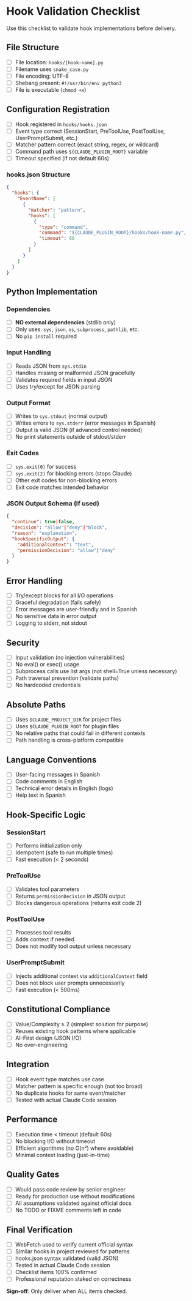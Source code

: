 # Hook Validation Checklist

Use this checklist to validate hook implementations before delivery.

## File Structure

- [ ] File location: `hooks/[hook-name].py`
- [ ] Filename uses `snake_case.py`
- [ ] File encoding: UTF-8
- [ ] Shebang present: `#!/usr/bin/env python3`
- [ ] File is executable (`chmod +x`)

## Configuration Registration

- [ ] Hook registered in `hooks/hooks.json`
- [ ] Event type correct (SessionStart, PreToolUse, PostToolUse, UserPromptSubmit, etc.)
- [ ] Matcher pattern correct (exact string, regex, or wildcard)
- [ ] Command path uses `${CLAUDE_PLUGIN_ROOT}` variable
- [ ] Timeout specified (if not default 60s)

### hooks.json Structure

```json
{
  "hooks": {
    "EventName": [
      {
        "matcher": "pattern",
        "hooks": [
          {
            "type": "command",
            "command": "${CLAUDE_PLUGIN_ROOT}/hooks/hook-name.py",
            "timeout": 60
          }
        ]
      }
    ]
  }
}
```

## Python Implementation

### Dependencies

- [ ] **NO external dependencies** (stdlib only)
- [ ] Only uses: `sys`, `json`, `os`, `subprocess`, `pathlib`, etc.
- [ ] No `pip install` required

### Input Handling

- [ ] Reads JSON from `sys.stdin`
- [ ] Handles missing or malformed JSON gracefully
- [ ] Validates required fields in input JSON
- [ ] Uses try/except for JSON parsing

### Output Format

- [ ] Writes to `sys.stdout` (normal output)
- [ ] Writes errors to `sys.stderr` (error messages in Spanish)
- [ ] Output is valid JSON (if advanced control needed)
- [ ] No print statements outside of stdout/stderr

### Exit Codes

- [ ] `sys.exit(0)` for success
- [ ] `sys.exit(2)` for blocking errors (stops Claude)
- [ ] Other exit codes for non-blocking errors
- [ ] Exit code matches intended behavior

### JSON Output Schema (if used)

```json
{
  "continue": true|false,
  "decision": "allow"|"deny"|"block",
  "reason": "explanation",
  "hookSpecificOutput": {
    "additionalContext": "text",
    "permissionDecision": "allow"|"deny"
  }
}
```

## Error Handling

- [ ] Try/except blocks for all I/O operations
- [ ] Graceful degradation (fails safely)
- [ ] Error messages are user-friendly and in Spanish
- [ ] No sensitive data in error output
- [ ] Logging to stderr, not stdout

## Security

- [ ] Input validation (no injection vulnerabilities)
- [ ] No eval() or exec() usage
- [ ] Subprocess calls use list args (not shell=True unless necessary)
- [ ] Path traversal prevention (validate paths)
- [ ] No hardcoded credentials

## Absolute Paths

- [ ] Uses `$CLAUDE_PROJECT_DIR` for project files
- [ ] Uses `$CLAUDE_PLUGIN_ROOT` for plugin files
- [ ] No relative paths that could fail in different contexts
- [ ] Path handling is cross-platform compatible

## Language Conventions

- [ ] User-facing messages in Spanish
- [ ] Code comments in English
- [ ] Technical error details in English (logs)
- [ ] Help text in Spanish

## Hook-Specific Logic

### SessionStart

- [ ] Performs initialization only
- [ ] Idempotent (safe to run multiple times)
- [ ] Fast execution (< 2 seconds)

### PreToolUse

- [ ] Validates tool parameters
- [ ] Returns `permissionDecision` in JSON output
- [ ] Blocks dangerous operations (returns exit code 2)

### PostToolUse

- [ ] Processes tool results
- [ ] Adds context if needed
- [ ] Does not modify tool output unless necessary

### UserPromptSubmit

- [ ] Injects additional context via `additionalContext` field
- [ ] Does not block user prompts unnecessarily
- [ ] Fast execution (< 500ms)

## Constitutional Compliance

- [ ] Value/Complexity ≥ 2 (simplest solution for purpose)
- [ ] Reuses existing hook patterns where applicable
- [ ] AI-First design (JSON I/O)
- [ ] No over-engineering

## Integration

- [ ] Hook event type matches use case
- [ ] Matcher pattern is specific enough (not too broad)
- [ ] No duplicate hooks for same event/matcher
- [ ] Tested with actual Claude Code session

## Performance

- [ ] Execution time < timeout (default 60s)
- [ ] No blocking I/O without timeout
- [ ] Efficient algorithms (no O(n²) where avoidable)
- [ ] Minimal context loading (just-in-time)

## Quality Gates

- [ ] Would pass code review by senior engineer
- [ ] Ready for production use without modifications
- [ ] All assumptions validated against official docs
- [ ] No TODO or FIXME comments left in code

## Final Verification

- [ ] WebFetch used to verify current official syntax
- [ ] Similar hooks in project reviewed for patterns
- [ ] hooks.json syntax validated (valid JSON)
- [ ] Tested in actual Claude Code session
- [ ] Checklist items 100% confirmed
- [ ] Professional reputation staked on correctness

**Sign-off**: Only deliver when ALL items checked.
